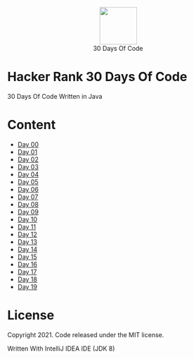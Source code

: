 <p align="center">
    <a href="https://www.hackerrank.com/">
        <img height=85 src="https://d3keuzeb2crhkn.cloudfront.net/hackerrank/assets/styleguide/logo_wordmark-f5c5eb61ab0a154c3ed9eda24d0b9e31.svg">
    </a>
    <br>30 Days Of Code
</p>

# Hacker Rank 30 Days Of Code
30 Days Of Code Written in Java

# Content
  - [Day 00](https://github.com/MiguelEmmara-ai/30_Days_Of_Code_Java/tree/master/src/Day00)
  - [Day 01](https://github.com/MiguelEmmara-ai/30_Days_Of_Code_Java/tree/master/src/Day01)
  - [Day 02](https://github.com/MiguelEmmara-ai/30_Days_Of_Code_Java/tree/master/src/Day02)
  - [Day 03](https://github.com/MiguelEmmara-ai/30_Days_Of_Code_Java/tree/master/src/Day03)
  - [Day 04](https://github.com/MiguelEmmara-ai/30_Days_Of_Code_Java/tree/master/src/Day04)
  - [Day 05](https://github.com/MiguelEmmara-ai/30_Days_Of_Code_Java/tree/master/src/Day05)
  - [Day 06](https://github.com/MiguelEmmara-ai/30_Days_Of_Code_Java/tree/master/src/Day06)
  - [Day 07](https://github.com/MiguelEmmara-ai/30_Days_Of_Code_Java/tree/master/src/Day07)
  - [Day 08](https://github.com/MiguelEmmara-ai/30_Days_Of_Code_Java/tree/master/src/Day08)
  - [Day 09](https://github.com/MiguelEmmara-ai/30_Days_Of_Code_Java/tree/master/src/Day09)
  - [Day 10](https://github.com/MiguelEmmara-ai/30_Days_Of_Code_Java/tree/master/src/Day10)
  - [Day 11](https://github.com/MiguelEmmara-ai/30_Days_Of_Code_Java/tree/master/src/Day11)
  - [Day 12](https://github.com/MiguelEmmara-ai/30_Days_Of_Code_Java/tree/master/src/Day12)
  - [Day 13](https://github.com/MiguelEmmara-ai/30_Days_Of_Code_Java/tree/master/src/Day13)
  - [Day 14](https://github.com/MiguelEmmara-ai/30_Days_Of_Code_Java/tree/master/src/Day14)
  - [Day 15](https://github.com/MiguelEmmara-ai/30_Days_Of_Code_Java/tree/master/src/Day15)
  - [Day 16](https://github.com/MiguelEmmara-ai/30_Days_Of_Code_Java/tree/master/src/Day16)
  - [Day 17](https://github.com/MiguelEmmara-ai/30_Days_Of_Code_Java/tree/master/src/Day17)
  - [Day 18](https://github.com/MiguelEmmara-ai/30_Days_Of_Code_Java/tree/master/src/Day18)
  - [Day 19](https://github.com/MiguelEmmara-ai/30_Days_Of_Code_Java/tree/master/src/Day19)

# License

Copyright 2021. Code released under the MIT license.

Written With IntelliJ IDEA IDE (JDK 8)

